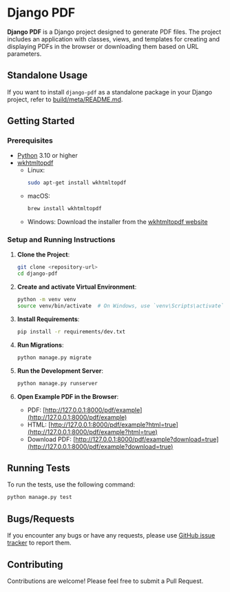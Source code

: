 # Django PDF

**Django PDF** is a Django project designed to generate PDF files.
The project includes an application with classes, views, and
templates for creating and displaying PDFs in the browser or
downloading them based on URL parameters.

## Standalone Usage

If you want to install `django-pdf` as a standalone package in your
Django project, refer to [build/meta/README.md](build/meta/README.md).

## Getting Started

### Prerequisites

- [Python](https://www.python.org/downloads/) 3.10 or higher
- [wkhtmltopdf](https://wkhtmltopdf.org/)
    - Linux:
        ```bash
        sudo apt-get install wkhtmltopdf
        ``` 
    - macOS:
        ```bash
        brew install wkhtmltopdf
        ```
    - Windows: Download the installer from the
      [wkhtmltopdf website](https://wkhtmltopdf.org/)

### Setup and Running Instructions

1. **Clone the Project**:
   ```bash
   git clone <repository-url>
   cd django-pdf
   ```

2. **Create and activate Virtual Environment**:
   ```bash
   python -m venv venv
   source venv/bin/activate  # On Windows, use `venv\Scripts\activate`
   ```

3. **Install Requirements**:
   ```bash
   pip install -r requirements/dev.txt
   ```

4. **Run Migrations**:
   ```bash
   python manage.py migrate
   ```

5. **Run the Development Server**:
   ```bash
   python manage.py runserver
   ```

6. **Open Example PDF in the Browser**:
    - PDF: [http://127.0.0.1:8000/pdf/example](http://127.0.0.1:8000/pdf/example)
    - HTML: [http://127.0.0.1:8000/pdf/example?html=true](http://127.0.0.1:8000/pdf/example?html=true)
    - Download PDF: [http://127.0.0.1:8000/pdf/example?download=true](http://127.0.0.1:8000/pdf/example?download=true)

## Running Tests

To run the tests, use the following command:

```bash
python manage.py test
```

## Bugs/Requests

If you encounter any bugs or have any requests, please use
[GitHub issue tracker](https://github.com/roknicmilos/django-pdf/issues)
to report them.

## Contributing

Contributions are welcome! Please feel free to submit a Pull Request.
